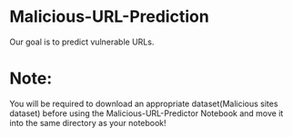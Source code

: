 # Malicious-URL-Prediction

Our goal is to predict vulnerable URLs.

# Note:
You will be required to download an appropriate dataset(Malicious sites dataset) before using the Malicious-URL-Predictor Notebook and move it into the same directory as your notebook!
